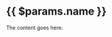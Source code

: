 <script setup>
    import MediaViewer from "/components/media-viewer.vue"
    import UsersActivity from "/components/users-activity.vue"
    // the components will be uses inside the renderMardownfunction which runs before that here
    import { useData } from 'vitepress'

    // All used Vue components have to imported here.
    import Medium from "@/components/Medium.vue"

  // These params are collected and used in `renderMarkdown.ts`.
  const { params } = useData()
</script>

# {{ $params.name }}

The content goes here:

<!-- @content -->
